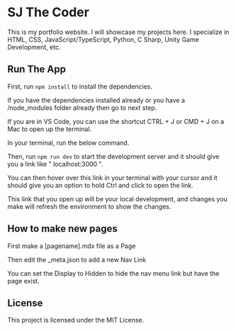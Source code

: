# SJ The Coder

This is my portfolio website. I will showcase my projects here. I specialize in HTML, CSS, JavaScript/TypeScript, Python, C Sharp, Unity Game Development, etc.

## Run The App

First, run `npm install` to install the dependencies.

If you have the dependencies installed already or you have a /node_modules folder already then go to next step.

If you are in VS Code, you can use the shortcut CTRL + J or CMD  + J on a Mac to open up the terminal.

In your terminal, run the below command.

Then, run `npm run dev` to start the development server and it should give you a link like " localhost:3000 ".

You can then hover over this link in your terminal with your cursor and it should give you an option to hold Ctrl and click to open the link.

This link that you open up will be your local development, and changes you make will refresh the environment to show the changes.

## How to make new pages

First make a [pagename].mdx file as a Page

Then edit the _meta.json to add a new Nav Link

You can set the Display to Hidden to hide the nav menu link but have the page exist.

## License

This project is licensed under the MIT License.